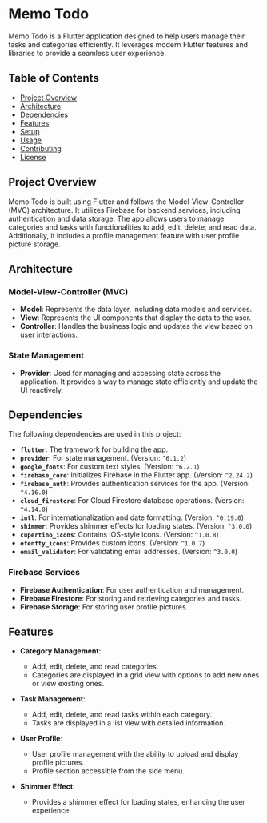 # Memo Todo

Memo Todo is a Flutter application designed to help users manage their tasks and categories efficiently. It leverages modern Flutter features and libraries to provide a seamless user experience.

## Table of Contents

- [Project Overview](#project-overview)
- [Architecture](#architecture)
- [Dependencies](#dependencies)
- [Features](#features)
- [Setup](#setup)
- [Usage](#usage)
- [Contributing](#contributing)
- [License](#license)

## Project Overview

Memo Todo is built using Flutter and follows the Model-View-Controller (MVC) architecture. It utilizes Firebase for backend services, including authentication and data storage. The app allows users to manage categories and tasks with functionalities to add, edit, delete, and read data. Additionally, it includes a profile management feature with user profile picture storage.

## Architecture

### Model-View-Controller (MVC)

- **Model**: Represents the data layer, including data models and services.
- **View**: Represents the UI components that display the data to the user.
- **Controller**: Handles the business logic and updates the view based on user interactions.

### State Management

- **Provider**: Used for managing and accessing state across the application. It provides a way to manage state efficiently and update the UI reactively.

## Dependencies

The following dependencies are used in this project:

- **`flutter`**: The framework for building the app.
- **`provider`**: For state management. (Version: `^6.1.2`)
- **`google_fonts`**: For custom text styles. (Version: `^6.2.1`)
- **`firebase_core`**: Initializes Firebase in the Flutter app. (Version: `^2.24.2`)
- **`firebase_auth`**: Provides authentication services for the app. (Version: `^4.16.0`)
- **`cloud_firestore`**: For Cloud Firestore database operations. (Version: `^4.14.0`)
- **`intl`**: For internationalization and date formatting. (Version: `^0.19.0`)
- **`shimmer`**: Provides shimmer effects for loading states. (Version: `^3.0.0`)
- **`cupertino_icons`**: Contains iOS-style icons. (Version: `^1.0.8`)
- **`efenfty_icons`**: Provides custom icons. (Version: `^1.0.7`)
- **`email_validator`**: For validating email addresses. (Version: `^3.0.0`)

### Firebase Services

- **Firebase Authentication**: For user authentication and management.
- **Firebase Firestore**: For storing and retrieving categories and tasks.
- **Firebase Storage**: For storing user profile pictures.

## Features

- **Category Management**:
  - Add, edit, delete, and read categories.
  - Categories are displayed in a grid view with options to add new ones or view existing ones.

- **Task Management**:
  - Add, edit, delete, and read tasks within each category.
  - Tasks are displayed in a list view with detailed information.

- **User Profile**:
  - User profile management with the ability to upload and display profile pictures.
  - Profile section accessible from the side menu.

- **Shimmer Effect**:
  - Provides a shimmer effect for loading states, enhancing the user experience.

